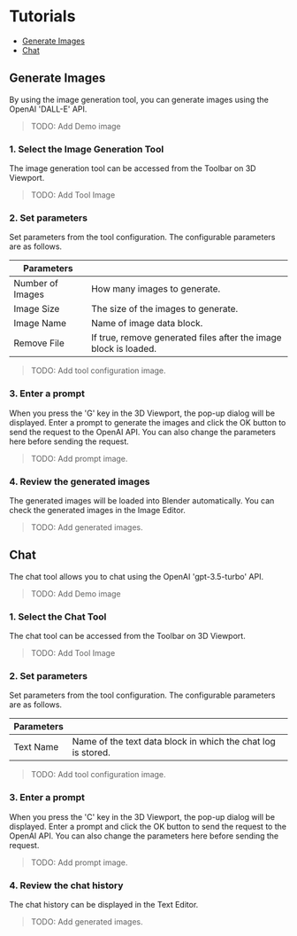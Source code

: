# Tutorials

* [Generate Images](#generate-images)
* [Chat](#chat)

## Generate Images

By using the image generation tool, you can generate images using the OpenAI 'DALL-E' API.

> TODO: Add Demo image

### 1. Select the Image Generation Tool

The image generation tool can be accessed from the Toolbar on 3D Viewport.

> TODO: Add Tool Image

### 2. Set parameters

Set parameters from the tool configuration.
The configurable parameters are as follows.

|**Parameters**||
|---|---|
|Number of Images|How many images to generate.|
|Image Size|The size of the images to generate.|
|Image Name|Name of image data block.|
|Remove File|If true, remove generated files after the image block is loaded.|

> TODO: Add tool configuration image.

### 3. Enter a prompt

When you press the 'G' key in the 3D Viewport, the pop-up dialog will be displayed.
Enter a prompt to generate the images and click the OK button to send the request to the OpenAI API.
You can also change the parameters here before sending the request.

> TODO: Add prompt image.

### 4. Review the generated images

The generated images will be loaded into Blender automatically.
You can check the generated images in the Image Editor.

> TODO: Add generated images.

## Chat

The chat tool allows you to chat using the OpenAI 'gpt-3.5-turbo' API.

> TODO: Add Demo image

### 1. Select the Chat Tool

The chat tool can be accessed from the Toolbar on 3D Viewport.

> TODO: Add Tool Image

### 2. Set parameters

Set parameters from the tool configuration.
The configurable parameters are as follows.

|**Parameters**||
|---|---|
|Text Name|Name of the text data block in which the chat log is stored.|

> TODO: Add tool configuration image.

### 3. Enter a prompt

When you press the 'C' key in the 3D Viewport, the pop-up dialog will be displayed.
Enter a prompt and click the OK button to send the request to the OpenAI API.
You can also change the parameters here before sending the request.

> TODO: Add prompt image.

### 4. Review the chat history

The chat history can be displayed in the Text Editor.

> TODO: Add generated images.
